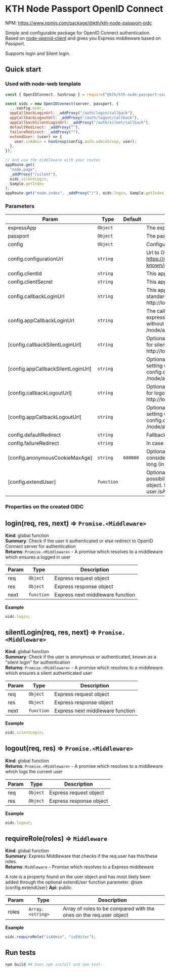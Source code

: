 # KTH Node Passport OpenID Connect

NPM: https://www.npmjs.com/package/@kth/kth-node-passport-oidc

Simple and configurable package for OpenID Connect authentication. Based on [node-openid-client](https://github.com/panva/node-openid-client) and gives you Express middleware based on Passport.

Supports login and Silent login.

## Quick start

### Used with node-web template

```js
const { OpenIDConnect, hasGroup } = require("@kth/kth-node-passport-oidc");

const oidc = new OpenIDConnect(server, passport, {
  ...config.oidc,
  appCallbackLoginUrl: _addProxy("/auth/login/callback"),
  appCallbackLogoutUrl: _addProxy("/auth/logout/callback"),
  appCallbackSilentLoginUrl: _addProxy("/auth/silent/callback"),
  defaultRedirect: _addProxy(""),
  failureRedirect: _addProxy(""),
  extendUser: (user) => {
    user.isAdmin = hasGroup(config.auth.adminGroup, user);
  },
});

// And use the middleware with your routes
appRoute.get(
  "node.page",
  _addProxy("/silent"),
  oidc.silentLogin,
  Sample.getIndex
);
appRoute.get("node.index", _addProxy("/"), oidc.login, Sample.getIndex);
```

### Parameters

| Param                              | Type                  | Default             | Description                                                                                                                                          |
| ---------------------------------- | --------------------- | ------------------- | ---------------------------------------------------------------------------------------------------------------------------------------------------- |
| expressApp                         | <code>Object</code>   |                     | The express app instance                                                                                                                             |
| passport                           | <code>Object</code>   |                     | The passport instance                                                                                                                                |
| config                             | <code>Object</code>   |                     | Configuration object                                                                                                                                 |
| config.configurationUrl            | <code>string</code>   |                     | Url to OpenID Connect server Example: https://myOpenIDServer.com/adfs/.well-known/openid-configuration                                               |
| config.clientId                    | <code>string</code>   |                     | This apps clientID                                                                                                                                   |
| config.clientSecret                | <code>string</code>   |                     | This apps client secret                                                                                                                              |
| config.callbackLoginUrl            | <code>string</code>   |                     | This apps full URL to callback function for standard login. Example: http://localhost:3000/node/auth/login/callback                                  |
| config.appCallbackLoginUrl         | <code>string</code>   |                     | The callback URL used for setting up the express route. Same as config.callbackUrl without host. Example: /node/auth/login/callback                  |
| [config.callbackSilentLoginUrl]    | <code>string</code>   |                     | Optional This apps full URL to callback function for silent login. Example: http://localhost:3000/node/auth/silent/callback                          |
| [config.appCallbackSilentLoginUrl] | <code>string</code>   |                     | Optional The silent callback URL used for setting up the express route. Same as config.callbackUrl without host. Example: /node/auth/silent/callback |
| [config.callbackLogoutUrl]         | <code>string</code>   |                     | Optional This apps full URL to callback function for logout. Example: http://localhost:3000/node/auth/silent/callback                                |
| [config.appCallbackLogoutUrl]      | <code>string</code>   |                     | Optional The silent callback URL used for setting up the express route. Same as config.callbackUrl without host. Example: /node/auth/logout/callback |
| config.defaultRedirect             | <code>string</code>   |                     | Fallback if no next url is supplied to login                                                                                                         |
| config.failureRedirect             | <code>string</code>   |                     | In case of error                                                                                                                                     |
| [config.anonymousCookieMaxAge]     | <code>string</code>   | <code>600000</code> | Optional If a client, on a silent login, is considered anonymous, this cookie lives this long (in milliseconds).                                     |
| [config.extendUser]                | <code>function</code> |                     | Optional Function which gives you the possibility to add custom properties to the user object. Example: (user, claims) => { user.isAwesome = true }  |

### Properties on the created OIDC

<a name="login"></a>

## login(req, res, next) ⇒ <code>Promise.&lt;Middleware&gt;</code>

**Kind**: global function  
**Summary**: Check if the user it authenticated or else redirect to OpenID Connect server
for authentication  
**Returns**: <code>Promise.&lt;Middleware&gt;</code> - A promise which resolves to a middleware which ensures a logged in user

| Param | Type                  | Description                      |
| ----- | --------------------- | -------------------------------- |
| req   | <code>Object</code>   | Express request object           |
| res   | <code>Object</code>   | Express response object          |
| next  | <code>function</code> | Express next middleware function |

**Example**

```js
oidc.login;
```

<a name="silentLogin"></a>

## silentLogin(req, res, next) ⇒ <code>Promise.&lt;Middleware&gt;</code>

**Kind**: global function  
**Summary**: Check if the user is anonymous or authenticated, known as a "silent login"
for authentication  
**Returns**: <code>Promise.&lt;Middleware&gt;</code> - A promise which resolves to a middleware which ensures a silent authenticated user

| Param | Type                  | Description                      |
| ----- | --------------------- | -------------------------------- |
| req   | <code>Object</code>   | Express request object           |
| res   | <code>Object</code>   | Express response object          |
| next  | <code>function</code> | Express next middleware function |

**Example**

```js
oidc.silentLogin;
```

<a name="logout"></a>

## logout(req, res) ⇒ <code>Promise.&lt;Middleware&gt;</code>

**Kind**: global function  
**Returns**: <code>Promise.&lt;Middleware&gt;</code> - A promise which resolves to a middleware which logs the current user

| Param | Type                | Description             |
| ----- | ------------------- | ----------------------- |
| req   | <code>Object</code> | Express request object  |
| res   | <code>Object</code> | Express response object |

**Example**

```js
oidc.logout;
```

<a name="requireRole"></a>

## requireRole(roles) ⇒ <code>Middleware</code>

**Kind**: global function  
**Summary**: Express Middleware that checks if the req.user has this/these roles.  
**Returns**: <code>Middleware</code> - Promise which resolves to a Express middleware

A role is a property found on the user object and has most
likely been added through the optional extendUser function parameter. @see {config.extendUser}
**Api**: public

| Param | Type                              | Description                                                        |
| ----- | --------------------------------- | ------------------------------------------------------------------ |
| roles | <code>Array.&lt;string&gt;</code> | Array of roles to be compared with the ones on the req.user object |

**Example**

```js
oidc.requireRole("isAdmin", "isEditor");
```

## Run tests

```bash
npm build ## Does npm install and npm test.
```
